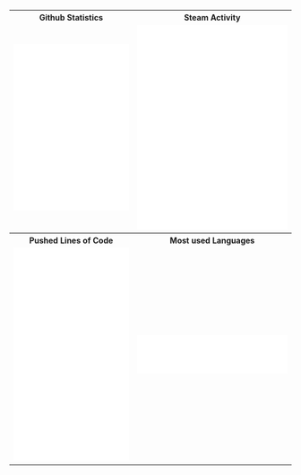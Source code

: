 <table>
    <tr>
        <th align="center">Github Statistics</th>
        <th align="center">Steam Activity</th>
    </tr>
    <tr>
        <td align="center">
            <picture>
                <img src="/github-metrics.svg" alt="Metrics">
            </picture>
        </td>
        <td>
            <picture>
                <img src="/metrics.steam.svg" alt="Metrics">
            </picture>
        </td>
    </tr>
    <tr>
        <th align="center">Pushed Lines of Code</th>
        <th align="center">Most used Languages</th>
    </tr>
    <td>
        <picture>
            <img src="metrics.lines.pushed.svg" alt="Metrics">
        </picture>
    </td>
    <td>
        <picture>
            <img src="languages.metrics.svg" alt="Metrics">
        </picture>
    </td>
    </tr>
</table>
